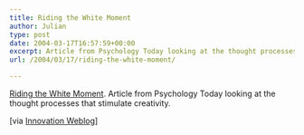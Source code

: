 ```yaml
---
title: Riding the White Moment
author: Julian
type: post
date: 2004-03-17T16:57:59+00:00
excerpt: Article from Psychology Today looking at the thought processes that stimulate creativity.
url: /2004/03/17/riding-the-white-moment/

---
```

[Riding the White Moment][1]. Article from Psychology Today looking at the thought processes that stimulate creativity.
  
<!--more-->


  
[via [Innovation Weblog][2]]

 [1]: http://www.psychologytoday.com/htdocs/prod/PTOArticle/PTO-19920301-000031.ASP
 [2]: http://www.innovationtools.com/Weblog/innovation-weblog.asp